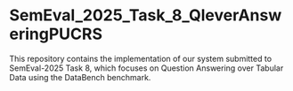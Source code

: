 # SemEval_2025_Task_8_QleverAnsweringPUCRS
This repository contains the implementation of our system submitted to SemEval-2025 Task 8, which focuses on Question Answering over Tabular Data using the DataBench benchmark.
